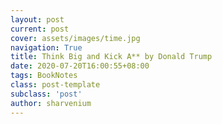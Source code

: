 ```yaml
---
layout: post
current: post
cover: assets/images/time.jpg
navigation: True
title: Think Big and Kick A** by Donald Trump
date: 2020-07-20T16:00:55+08:00
tags: BookNotes
class: post-template
subclass: 'post'
author: sharvenium
---
```


